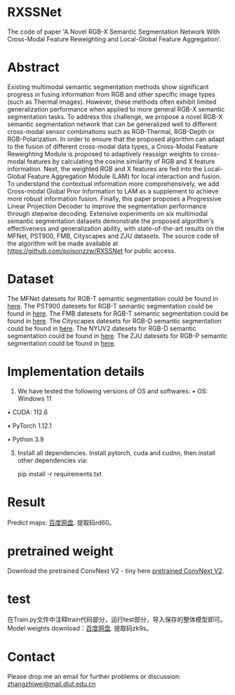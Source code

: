 # RXSSNet
The code of paper 'A Novel RGB-X Semantic Segmentation Network With Cross-Modal Feature Reweighting and Local-Global Feature Aggregation'. 

# Abstract
Existing multimodal semantic segmentation methods show significant progress in fusing information from RGB and other specific image types (such as Thermal images). However, these methods often exhibit limited generalization performance when applied to more general RGB-X semantic segmentation tasks. To address this challenge, we propose a novel RGB-X semantic segmentation network that can be generalized well to different cross-modal sensor combinations such as RGB-Thermal, RGB-Depth or RGB-Polarization. In order to ensure that the proposed algorithm can adapt to the fusion of different cross-modal data types, a Cross-Modal Feature Reweighting Module is proposed to adaptively reassign weights to cross-modal features by calculating the cosine similarity of RGB and X feature information. Next, the weighted RGB and X features are fed into the Local-Global Feature Aggregation Module (LAM) for local interaction and fusion. To understand the contextual information more comprehensively, we add Cross-modal Global Prior Information to LAM as a supplement to achieve more robust information fusion. Finally, this paper proposes a Progressive Linear Projection Decoder to improve the segmentation performance through stepwise decoding. Extensive experiments on six multimodal semantic segmentation datasets demonstrate the proposed algorithm's effectiveness and generalization ability, with state-of-the-art results on the MFNet, PST900, FMB, Cityscapes and ZJU datasets. The source code of the algorithm will be made available at https://github.com/poisonzzw/RXSSNet for public access.

# Dataset
The MFNet datesets for RGB-T semantic segmentation could be found in [here](https://www.mi.t.u-tokyo.ac.jp/static/projects/mil_multispectral/).
The PST900 datesets for RGB-T semantic segmentation could be found in [here](https://drive.google.com/file/d/1hZeM-MvdUC_Btyok7mdF00RV-InbAadm/view?pli=1).
The FMB datesets for RGB-T semantic segmentation could be found in [here](https://pan.baidu.com/s/1k7PgCsSJVZJIoIhgMjWxNg?pwd=IVIF#list/path=%2F).
The Cityscapes datesets for RGB-D semantic segmentation could be found in [here](https://www.cityscapes-dataset.com/dataset-overview/).
The NYUV2 datesets for RGB-D semantic segmentation could be found in [here](https://cs.nyu.edu/~fergus/datasets/nyu_depth_v2.html).
The ZJU datesets for RGB-P semantic segmentation could be found in [here](https://huggingface.co/datasets/Zhonghua/ZJU_RGB_P/tree/main).

# Implementation details
1. We have tested the following versions of OS and softwares:
• OS: Windows 11

• CUDA: 112.6  

• PyTorch 1.12.1  

• Python 3.9  

3. Install all dependencies. Install pytorch, cuda and cudnn, then install other dependencies via:

   pip install -r requirements.txt

# Result
Predict maps: [百度网盘](https://pan.baidu.com/s/1T4J-iTgW7nBZWcCTmNsIBQ).
提取码rd60。

# pretrained weight
Download the pretrained ConvNext V2 - tiny here [pretrained ConvNext V2](https://dl.fbaipublicfiles.com/convnext/convnextv2/im22k/convnextv2_tiny_22k_384_ema.pt).



# test 
在Train.py文件中注释train代码部分，运行test部分，导入保存的整体模型即可。
Model weights download：[百度网盘](https://pan.baidu.com/s/1jhBzhxnfD2_oOhnnTF0zCQ).
提取码zk9s。





# Contact
Please drop me an email for further problems or discussion: zhangzhiwei@mail.dlut.edu.cn
